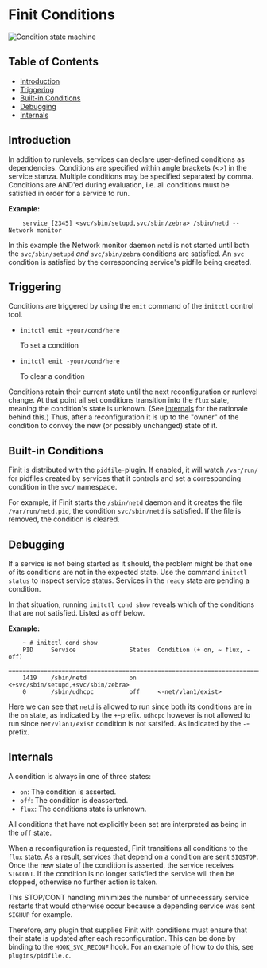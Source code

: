 Finit Conditions
================

![Condition state machine](../images/cond-statem.jpg "Condition state machine")


Table of Contents
-----------------

* [Introduction](#introduction)
* [Triggering](#triggering)
* [Built-in Conditions](#built-in--conditions)
* [Debugging](#debugging)
* [Internals](#internals)


Introduction
------------

In addition to runlevels, services can declare user-defined conditions
as dependencies.  Conditions are specified within angle brackets (<>) in
the service stanza.  Multiple conditions may be specified separated by
comma.  Conditions are AND'ed during evaluation, i.e. all conditions
must be satisfied in order for a service to run.


**Example:**

```shell
    service [2345] <svc/sbin/setupd,svc/sbin/zebra> /sbin/netd -- Network monitor
```

In this example the Network monitor daemon `netd` is not started until
both the `svc/sbin/setupd` *and* `svc/sbin/zebra` conditions are
satisfied.  An `svc` condition is satisfied by the corresponding
service's pidfile being created.


Triggering
----------

Conditions are triggered by using the `emit` command of the `initctl`
control tool.

* `initctl emit +your/cond/here`

  To set a condition

* `initctl emit -your/cond/here`

  To clear a condition

Conditions retain their current state until the next reconfiguration or
runlevel change.  At that point all set conditions transition into the
`flux` state, meaning the condition's state is unknown.  (See
[Internals](#internals) for the rationale behind this.)  Thus, after a
reconfiguration it is up to the "owner" of the condition to convey the
new (or possibly unchanged) state of it.


Built-in Conditions
-------------------

Finit is distributed with the `pidfile`-plugin. If enabled, it will
watch `/var/run/` for pidfiles created by services that it controls
and set a corresponding condition in the `svc/` namespace.

For example, if Finit starts the `/sbin/netd` daemon and it creates the
file `/var/run/netd.pid`, the condition `svc/sbin/netd` is satisfied.
If the file is removed, the condition is cleared.


Debugging
---------

If a service is not being started as it should, the problem might be
that one of its conditions are not in the expected state.  Use the
command `initctl status` to inspect service status.  Services in the
`ready` state are pending a condition.

In that situation, running `initctl cond show` reveals which of the
conditions that are not satisfied.  Listed as `off` below.

**Example:**

```shell
    ~ # initctl cond show
    PID     Service               Status  Condition (+ on, ~ flux, - off)
    ===============================================================================
    1419    /sbin/netd            on      <+svc/sbin/setupd,+svc/sbin/zebra>
    0       /sbin/udhcpc          off     <-net/vlan1/exist>
```

Here we can see that `netd` is allowed to run since both its conditions
are in the `on` state, as indicated by the `+`-prefix.  `udhcpc` however
is not allowed to run since `net/vlan1/exist` condition is not satsifed.
As indicated by the `-`-prefix.


Internals
---------

A condition is always in one of three states:

* `on`: The condition is asserted.
* `off`: The condition is deasserted.
* `flux`: The conditions state is unknown.

All conditions that have not explicitly been set are interpreted as
being in the `off` state.

When a reconfiguration is requested, Finit transitions all conditions to
the `flux` state.  As a result, services that depend on a condition are
sent `SIGSTOP`.  Once the new state of the condition is asserted, the
service receives `SIGCONT`.  If the condition is no longer satisfied the
service will then be stopped, otherwise no further action is taken.

This STOP/CONT handling minimizes the number of unnecessary service
restarts that would otherwise occur because a depending service was sent
`SIGHUP` for example.

Therefore, any plugin that supplies Finit with conditions must ensure
that their state is updated after each reconfiguration.  This can be
done by binding to the `HOOK_SVC_RECONF` hook.  For an example of how
to do this, see `plugins/pidfile.c`.
